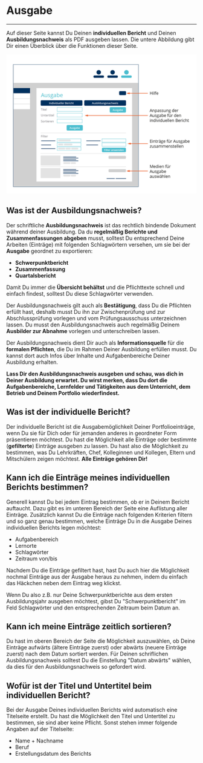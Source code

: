 # Ausgabe
_ _ _
Auf dieser Seite kannst Du Deinen **individuellen Bericht** und Deinen **Ausbildungsnachweis** als PDF ausgeben lassen.
Die untere Abbildung gibt Dir einen Überblick über die Funktionen dieser Seite.

![Ausgabe des individuellen Berichts und des Ausbildungsnachweises](/media/Ausbildungsportfolio_final-16.jpg)

## Was ist der Ausbildungsnachweis?
Der schriftliche **Ausbildungsnachweis** ist das rechtlich bindende Dokument während deiner Ausbildung. Da du **regelmäßig Berichte und Zusammenfassungen abgeben** musst, solltest Du entsprechend Deine Arbeiten (Einträge) mit folgenden Schlagwörtern versehen, um sie bei der **Ausgabe** geordnet zu exportieren:
* **Schwerpunktbericht**
* **Zusammenfassung**
* **Quartalsbericht**

Damit Du immer die **Übersicht behältst** und die Pflichttexte schnell und einfach findest, solltest Du diese Schlagwörter verwenden.

Der Ausbildungsnachweis gilt auch als **Bestätigung**, dass Du die Pflichten erfüllt hast, deshalb musst Du ihn zur Zwischenprüfung und zur Abschlussprüfung vorlegen und vom Prüfungsausschuss unterzeichnen lassen. Du musst den Ausbildungsnachweis auch regelmäßig Deinem **Ausbilder zur Abnahme** vorlegen und unterschreiben lassen.

Der Ausbildungsnachweis dient Dir auch als **Informationsquelle** für die **formalen Pflichten**, die Du im Rahmen Deiner Ausbildung erfüllen musst. Du kannst dort auch Infos über Inhalte und Aufgabenbereiche Deiner Ausbildung erhalten.

**Lass Dir den Ausbildungsnachweis ausgeben und schau, was dich in Deiner Ausbildung erwartet. Du wirst merken, dass Du dort die Aufgabenbereiche, Lernfelder und Tätigkeiten aus dem Unterricht, dem Betrieb und Deinem Portfolio wiederfindest.**

## Was ist der individuelle Bericht?
Der individuelle Bericht ist die Ausgabemöglichkeit Deiner Portfolioeinträge, wenn Du sie für Dich oder für jemanden anderes in geordneter Form präsentieren möchtest.
Du hast die Möglichkeit alle Einträge oder bestimmte (**gefilterte**) Einträge ausgeben zu lassen. Du hast also die Möglichkeit zu bestimmen, was Du Lehrkräften, Chef, Kolleginnen und Kollegen, Eltern und Mitschülern zeigen möchtest. **Alle Einträge gehören Dir!**

## Kann ich die Einträge meines individuellen Berichts bestimmen?
Generell kannst Du bei jedem Eintrag bestimmen, ob er in Deinem Bericht auftaucht. Dazu gibt es im unteren Bereich der Seite eine Auflistung aller Einträge.
Zusätzlich kannst Du die Einträge nach folgenden Kriterien filtern und so ganz genau bestimmen, welche Einträge Du in die Ausgabe Deines individuellen Berichts legen möchtest:
* Aufgabenbereich
* Lernorte
* Schlagwörter
* Zeitraum von/bis

Nachdem Du die Einträge gefiltert hast, hast Du auch hier die Möglichkeit nochmal Einträge aus der Ausgabe heraus zu nehmen, indem du einfach das Häckchen neben dem Eintrag weg klickst.

Wenn Du also z.B. nur Deine Schwerpunktberichte aus dem ersten Ausbildungsjahr ausgeben möchtest, gibst Du "Schwerpunktbericht" im Feld Schlagwörter und den entsprechenden Zeitraum beim Datum an.

## Kann ich meine Einträge zeitlich sortieren?
Du hast im oberen Bereich der Seite die Möglichkeit auszuwählen, ob Deine Einträge aufwärts (ältere Einträge zuerst) oder abwärts (neuere Einträge zuerst) nach dem Datum sortiert werden.
Für Deinen schriflichen Ausbildungsnachweis solltest Du die Einstellung "Datum abwärts" wählen, da dies für den Ausbildungsnachweis so gefordert wird.

## Wofür ist der Titel und Untertitel beim individuellen Bericht?
Bei der Ausgabe Deines individuellen Berichts wird automatisch eine Titelseite erstellt.
Du hast die Möglichkeit den Titel und Untertitel zu bestimmen, sie sind aber keine Pflicht. Sonst stehen immer folgende Angaben auf der Titelseite:
* Name + Nachname
* Beruf
* Erstellungsdatum des Berichts